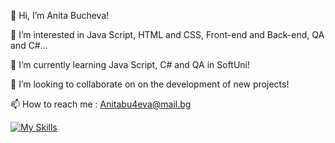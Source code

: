 👋 Hi, I’m Anita Bucheva!

👀 I’m interested in Java Script, HTML and CSS, Front-end and Back-end, QA and C#...

🌱 I’m currently learning Java Script, C# and QA in SoftUni!

💞️ I’m looking to collaborate on on the development of new projects!

📫 How to reach me : Anitabu4eva@mail.bg

<!---
AnitaBucheva/AnitaBucheva is a ✨ special ✨ repository because its `README.md` (this file) appears on your GitHub profile.
You can click the Preview link to take a look at your changes.
--->
[![My Skills](https://skillicons.dev/icons?i=js,vscode,html,css,postman,docker,github,mongodb,mysql,cs)](https://skillicons.dev)










